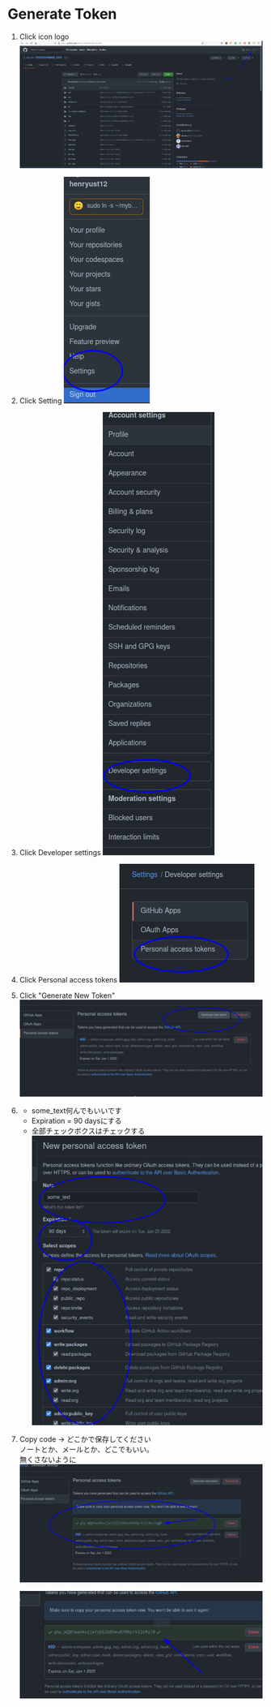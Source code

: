 # Generate Token

1. Click icon logo
![Alt text](1.png "step 1")

2. Click Setting
![Alt text](2.png "step 2")

3. Click Developer settings
![Alt text](3.png "step 3")

4. Click Personal access tokens
![Alt text](4.png "step 4")

5. Click "Generate New Token"
![Alt text](5.png "step 5")

6. - some_text何んでもいいです  
   - Expiration = 90 daysにする  
   - 全部チェックボクスはチェックする
![Alt text](6.png "step 6")

7. Copy code &rarr; どこかで保存してください  
   ノートとか、メールとか、どこでもいい。  
   無くさないように
![Alt text](7.png "step 7")


    ![Alt text](8.png "step 1")